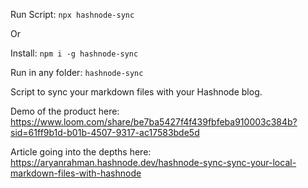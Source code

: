 Run Script: `npx hashnode-sync`

Or

Install: `npm i -g hashnode-sync`

Run in any folder: `hashnode-sync`

Script to sync your markdown files with your Hashnode blog.

Demo of the product here: https://www.loom.com/share/be7ba5427f4f439fbfeba910003c384b?sid=61ff9b1d-b01b-4507-9317-ac17583bde5d

Article going into the depths here: https://aryanrahman.hashnode.dev/hashnode-sync-sync-your-local-markdown-files-with-hashnode
